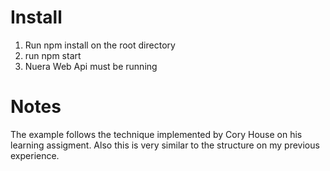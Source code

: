 # Install

1. Run npm install on the root directory
2. run npm start
3. Nuera Web Api must be running

# Notes

The example follows the technique implemented by Cory House on his learning assigment.
Also this is very similar to the structure on my previous experience.

